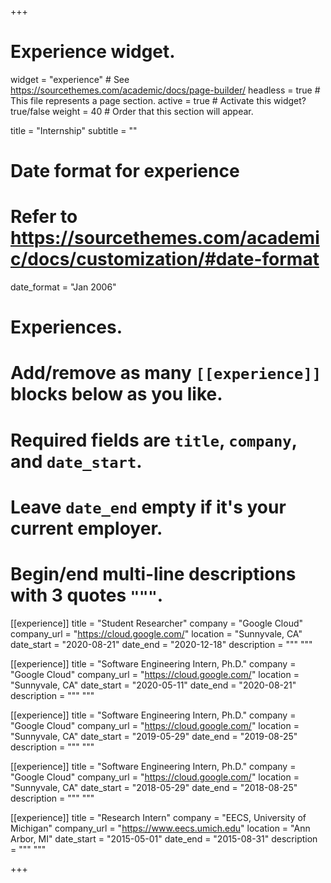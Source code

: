 +++
# Experience widget.
widget = "experience"  # See https://sourcethemes.com/academic/docs/page-builder/
headless = true  # This file represents a page section.
active = true  # Activate this widget? true/false
weight = 40  # Order that this section will appear.

title = "Internship"
subtitle = ""

# Date format for experience
#   Refer to https://sourcethemes.com/academic/docs/customization/#date-format
date_format = "Jan 2006"

# Experiences.
#   Add/remove as many `[[experience]]` blocks below as you like.
#   Required fields are `title`, `company`, and `date_start`.
#   Leave `date_end` empty if it's your current employer.
#   Begin/end multi-line descriptions with 3 quotes `"""`.
[[experience]]
  title = "Student Researcher"
  company = "Google Cloud"
  company_url = "https://cloud.google.com/"
  location = "Sunnyvale, CA"
  date_start = "2020-08-21"
  date_end = "2020-12-18"
  description = """
  """

[[experience]]
  title = "Software Engineering Intern, Ph.D."
  company = "Google Cloud"
  company_url = "https://cloud.google.com/"
  location = "Sunnyvale, CA"
  date_start = "2020-05-11"
  date_end = "2020-08-21"
  description = """
  """

[[experience]]
  title = "Software Engineering Intern, Ph.D."
  company = "Google Cloud"
  company_url = "https://cloud.google.com/"
  location = "Sunnyvale, CA"
  date_start = "2019-05-29"
  date_end = "2019-08-25"
  description = """
  """

[[experience]]
  title = "Software Engineering Intern, Ph.D."
  company = "Google Cloud"
  company_url = "https://cloud.google.com/"
  location = "Sunnyvale, CA"
  date_start = "2018-05-29"
  date_end = "2018-08-25"
  description = """
  """

  [[experience]]
  title = "Research Intern"
  company = "EECS, University of Michigan"
  company_url = "https://www.eecs.umich.edu"
  location = "Ann Arbor, MI"
  date_start = "2015-05-01"
  date_end = "2015-08-31"
  description = """
  """

+++
